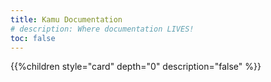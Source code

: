 ```yaml
---
title: Kamu Documentation
# description: Where documentation LIVES!
toc: false
---
```

<!-- Content for this page is in /layouts/partials/home -->
{{%children style="card" depth="0" description="false" %}}
